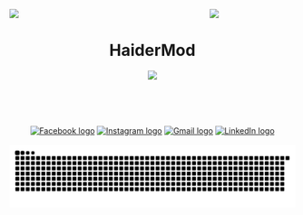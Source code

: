 <img 
align="left" 
src="https://user-images.githubusercontent.com/65187002/144930161-2f783401-8d27-4fdf-a2f7-cc0ba32f1f1f.gif" 
width="30%" 
style="display:inline;">
<img 
align="right" 
src="https://user-images.githubusercontent.com/65187002/144930161-2f783401-8d27-4fdf-a2f7-cc0ba32f1f1f.gif" 
width="30%" 
style="display:inline;">
<br>
<p align="center">
    <h1 align="center">
        &emsp;HaiderMod&emsp;
    </h1>
</p>
<p align="center">
    <img src="https://readme-typing-svg.herokuapp.com/?lines=Amooooongus;Welcome+to+my+profile!;Have+a+look+around!&font=Fira%20Code&color=%23D62F79&center=true&width=280&height=50">
</p> 

<br><br><br>

<div align="center">
  <a href="https://www.facebook.com/HAIDER.MOD"><img src="https://img.shields.io/static/v1?message=Facebook&logo=facebook&label=&color=0966FF&logoColor=white&labelColor=&style=for-the-badge" height="35" alt="Facebook logo" /></a>
  <a href="https://www.instagram.com/haider__mod"><img src="https://img.shields.io/static/v1?message=Instagram&logo=instagram&label=&color=E4405F&logoColor=white&labelColor=&style=for-the-badge" height="35" alt="Instagram logo" /></a>
  <a href="mailto:haidermodyt@gmail.com"><img src="https://img.shields.io/static/v1?message=Gmail&logo=gmail&label=&color=D14836&logoColor=white&labelColor=&style=for-the-badge" height="35" alt="Gmail logo" /></a>
  <a href="https://www.linkedin.com/in/haider-mod/"><img src="https://img.shields.io/static/v1?message=LinkedIn&logo=linkedin&label=&color=0077B5&logoColor=white&labelColor=&style=for-the-badge" height="35" alt="LinkedIn logo" /></a>
</div>

<br clear='both'/>

<img src="https://raw.githubusercontent.com/kheireddinebou/kheireddinebou/output/snake.svg" alt="Snake animation" />
<br/>

